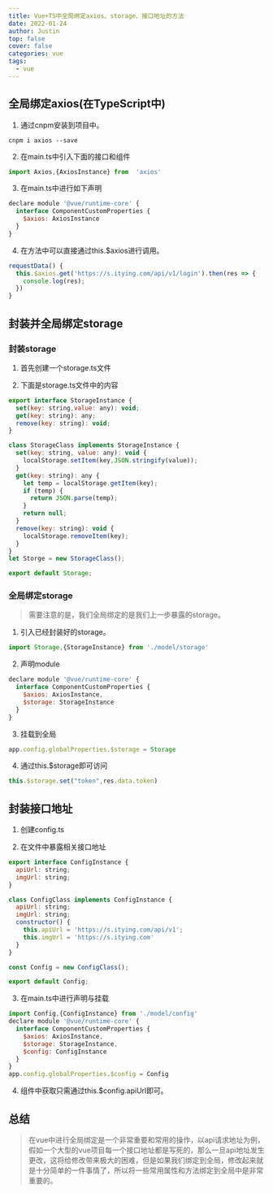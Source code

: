 ```yaml
---
title: Vue+TS中全局绑定axios、storage、接口地址的方法
date: 2022-01-24
author: Justin
top: false
cover: false
categories: vue
tags:
  - vue
---
```


## 全局绑定axios(在TypeScript中)
1. 通过cnpm安装到项目中。

```shell
cnpm i axios --save
```

2. 在main.ts中引入下面的接口和组件

```js
import Axios,{AxiosInstance} from  'axios'
```

3. 在main.ts中进行如下声明

```js
declare module '@vue/runtime-core' {
  interface ComponentCustomProperties {
    $axios: AxiosInstance
  }
}
```

4. 在方法中可以直接通过this.$axios进行调用。

```js
requestData() {
  this.$axios.get('https://s.itying.com/api/v1/login').then(res => {
    console.log(res);
  })
}
```

## 封装并全局绑定storage
### 封装storage
1. 首先创建一个storage.ts文件

2. 下面是storage.ts文件中的内容

```js
export interface StorageInstance {
  set(key: string,value: any): void;
  get(key: string): any;
  remove(key: string): void;
}

class StorageClass implements StorageInstance {
  set(key: string, value: any): void {
    localStorage.setItem(key,JSON.stringify(value));
  }
  get(key: string): any {
    let temp = localStorage.getItem(key);
    if (temp) {
      return JSON.parse(temp);
    }
    return null;
  }
  remove(key: string): void {
    localStorage.removeItem(key);
  }
}
let Storge = new StorageClass();

export default Storage;
```

### 全局绑定storage
>需要注意的是，我们全局绑定的是我们上一步暴露的storage。

1. 引入已经封装好的storage。

```js
import Storage,{StorageInstance} from './model/storage'
```

2. 声明module

```js
declare module '@vue/runtime-core' {
  interface ComponentCustomProperties {
    $axios: AxiosInstance,
    $storage: StorageInstance
  }
}
```

3. 挂载到全局

```js
app.config.globalProperties.$storage = Storage
```

4. 通过this.$storage即可访问

```js
this.$storage.set("token",res.data.token)
```

## 封装接口地址

1. 创建config.ts

2. 在文件中暴露相关接口地址

```js
export interface ConfigInstance {
  apiUrl: string;
  imgUrl: string;
}

class ConfigClass implements ConfigInstance {
  apiUrl: string;
  imgUrl: string;
  constructor() {
    this.apiUrl = 'https://s.itying.com/api/v1';
    this.imgUrl = 'https://s.itying.com'
  }
}

const Config = new ConfigClass();

export default Config;
```

3. 在main.ts中进行声明与挂载

```js
import Config,{ConfigInstance} from './model/config'
declare module '@vue/runtime-core' {
  interface ComponentCustomProperties {
    $axios: AxiosInstance,
    $storage: StorageInstance,
    $config: ConfigInstance
  }
}
app.config.globalProperties.$config = Config
```

4. 组件中获取只需通过this.$config.apiUrl即可。


## 总结
> 在vue中进行全局绑定是一个非常重要和常用的操作，以api请求地址为例，假如一个大型的vue项目每一个接口地址都是写死的，那么一旦api地址发生更改，这将给修改带来极大的困难，但是如果我们绑定到全局，修改起来就是十分简单的一件事情了，所以将一些常用属性和方法绑定到全局中是非常重要的。






